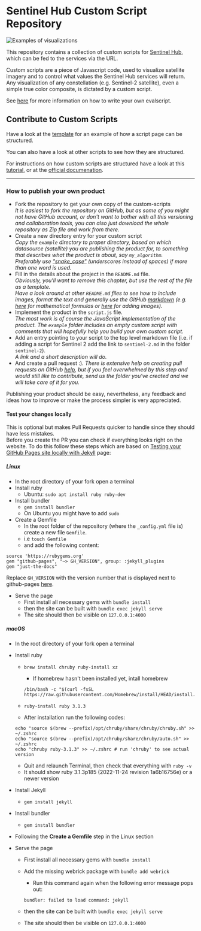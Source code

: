 # Sentinel Hub Custom Script Repository

![Examples of visualizations](assets/images/custom-scripts-examples.jpg)

This repository contains a collection of custom scripts for [Sentinel Hub](https://www.sentinel-hub.com/), which can be fed to the services via the URL.

Custom scripts are a piece of Javascript code, used to visualize satellite imagery and to control what values the Sentinel Hub services will return. Any visualization of any constellation (e.g. Sentinel-2 satellite), even a simple true color composite, is dictated by a custom script.

See [here](https://docs.sentinel-hub.com/api/latest/evalscript/v3/) for more information on how to write your own evalscript.

## Contribute to Custom Scripts

Have a look at the [template](/contribute/example) for an example of how a script page can be structured.

You can also have a look at other scripts to see how they are structured.

For instructions on how custom scripts are structured have a look at this [tutorial](https://www.sentinel-hub.com/explore/education/custom-scripts-tutorial/), or at the [official documenation](https://docs.sentinel-hub.com/api/latest/evalscript/).

---

### How to publish your own product

- Fork the repository to get your own copy of the custom-scripts  
  _It is easiest to fork the repository on GitHub, but as some of you might not have GitHub account, or don't want to bother with all this versioning and collaboration tools, you can also just download the whole repository as Zip file and work from there._
- Create a new directory entry for your custom script  
  _Copy the `example` directory to proper directory, based on which datasource (satellite) you are publishing the product for, to something that describes what the product is about, say `my_algorithm`._  
  _Preferably use ["snake_case"](https://simple.wikipedia.org/wiki/Snake_case) (underscores instead of spaces) if more than one word is used._
- Fill in the details about the project in the `README.md` file.  
  _Obviously, you'll want to remove this chapter, but use the rest of the file as a template._  
  _Have a look around at other `README.md` files to see how to include images, format the text and generally use the GitHub [markdown](https://help.github.com/categories/writing-on-github/) (e.g. [here](../sentinel-2/cby_cloud_detection/README.md) for mathematical formulas or [here](../sentinel-2/ndvi_uncertainty/README.md) for adding images)._
- Implement the product in the `script.js` file.  
  _The most work is of course the JavaScript implementation of the product. The `example` folder includes an empty custom script with comments that will hopefully help you build your own custom script._
- Add an entry pointing to your script to the top level markdown file (i.e. if adding a script for Sentinel 2 add the link to `sentinel-2.md` in the folder `sentinel-2`).  
  _A link and a short description will do._
- And create a pull request :).
  _There is extensive help on creating pull requests on GitHub [help](https://help.github.com/categories/collaborating-with-issues-and-pull-requests/), but if you feel overwhelmed by this step and would still like to contribute, send us the folder you've created and we will take care of it for you._

Publishing your product should be easy, nevertheless, any feedback and ideas how to improve or make the process simpler is very appreciated.

#### Test your changes locally

This is optional but makes Pull Requests quicker to handle since they should have less mistakes.  
Before you create the PR you can check if everything looks right on the website. To do this follow these steps which are based on [Testing your GitHub Pages site locally with Jekyll](https://docs.github.com/en/pages/setting-up-a-github-pages-site-with-jekyll/testing-your-github-pages-site-locally-with-jekyll) page:

##### Linux

- In the root directory of your fork open a terminal
- Install ruby
  - Ubuntu: `sudo apt install ruby ruby-dev`
- Install bundler
  - `gem install bundler`
  - On Ubuntu you might have to add `sudo`
- Create a Gemfile
  - In the root folder of the repository (where the `_config.yml` file is) create a new file `Gemfile`.
  - i.e `touch Gemfile`
  - and add the following content:

```
source 'https://rubygems.org'
gem "github-pages", "~> GH_VERSION", group: :jekyll_plugins
gem "just-the-docs"
```

Replace `GH_VERSION` with the version number that is displayed next to github-pages [here](https://pages.github.com/versions/).

- Serve the page
  - First install all necessary gems with `bundle install`
  - then the site can be built with `bundle exec jekyll serve`
  - The site should then be visible on `127.0.0.1:4000`

##### macOS

- In the root directory of your fork open a terminal
- Install ruby

  - `brew install chruby ruby-install xz`

    - If homebrew hasn't been installed yet, intall homebrew

    ```
    /bin/bash -c "$(curl -fsSL https://raw.githubusercontent.com/Homebrew/install/HEAD/install.sh)"
    ```

  - `ruby-install ruby 3.1.3`
  - After installation run the following codes:

  ```
  echo "source $(brew --prefix)/opt/chruby/share/chruby/chruby.sh" >> ~/.zshrc
  echo "source $(brew --prefix)/opt/chruby/share/chruby/auto.sh" >> ~/.zshrc
  echo "chruby ruby-3.1.3" >> ~/.zshrc # run 'chruby' to see actual version
  ```

  - Quit and relaunch Terminal, then check that everything with `ruby -v`
  - It should show ruby 3.1.3p185 (2022-11-24 revision 1a6b16756e) or a newer version

- Install Jekyll
  - `gem install jekyll`
- Install bundler
  - `gem install bundler`
- Following the **Create a Gemfile** step in the Linux section
- Serve the page

  - First install all necessary gems with `bundle install`
  - Add the missing webrick package with `bundle add webrick`

    - Run this command again when the following error message pops out:

    ```
    bundler: failed to load command: jekyll
    ```

  - then the site can be built with `bundle exec jekyll serve`
  - The site should then be visible on `127.0.0.1:4000`

